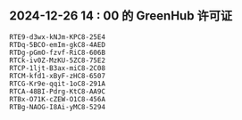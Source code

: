 ## 2024-12-26 14 : 00 的 GreenHub 许可证
```
RTE9-d3wx-kNJm-KPC8-25E4
RTDq-5BCO-emIm-gkC8-4AED
RTDg-pGmO-fzvf-RiC8-606B
RTCk-iv0Z-MzKU-5ZC8-75E2
RTCP-1ljt-B3ax-miC8-2C08
RTCM-kfd1-xByF-zHC8-6507
RTCG-Kr9e-qqit-1oC8-291A
RTCA-48BI-Pdrg-KtC8-AA9C
RTBx-O71K-cZEW-O1C8-456A
RTBg-NAOG-I8Ai-yMC8-5294
```
